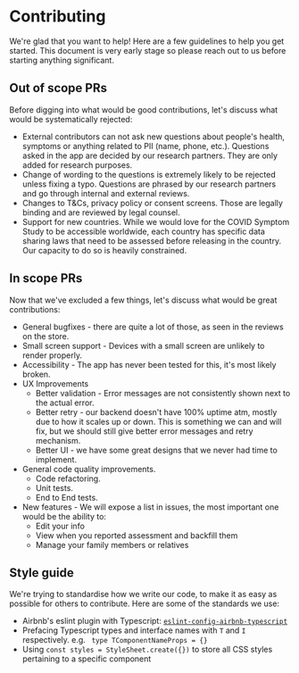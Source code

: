 # Contributing

We're glad that you want to help! Here are a few guidelines to help you get started. This document is very early stage so please reach out to us before starting anything significant.

## Out of scope PRs

Before digging into what would be good contributions, let's discuss what would be systematically rejected:

- External contributors can not ask new questions about people's health, symptoms or anything related to PII (name, phone, etc.). Questions asked in the app are decided by our research partners. They are only added for research purposes.
- Change of wording to the questions is extremely likely to be rejected unless fixing a typo. Questions are phrased by our research partners and go through internal and external reviews.
- Changes to T&Cs, privacy policy or consent screens. Those are legally binding and are reviewed by legal counsel.
- Support for new countries. While we would love for the COVID Symptom Study to be accessible worldwide, each country has specific data sharing laws that need to be assessed before releasing in the country. Our capacity to do so is heavily constrained.

## In scope PRs

Now that we've excluded a few things, let's discuss what would be great contributions:

- General bugfixes - there are quite a lot of those, as seen in the reviews on the store.
- Small screen support - Devices with a small screen are unlikely to render properly.
- Accessibility - The app has never been tested for this, it's most likely broken.
- UX Improvements
  - Better validation - Error messages are not consistently shown next to the actual error.
  - Better retry - our backend doesn't have 100% uptime atm, mostly due to how it scales up or down. This is something we can and will fix, but we should still give better error messages and retry mechanism.
  - Better UI - we have some great designs that we never had time to implement.
- General code quality improvements.
  - Code refactoring.
  - Unit tests.
  - End to End tests.
- New features - We will expose a list in issues, the most important one would be the ability to:
  - Edit your info
  - View when you reported assessment and backfill them
  - Manage your family members or relatives

## Style guide

We're trying to standardise how we write our code, to make it as easy as possible for others to contribute. Here are some of the standards we use:

- Airbnb's eslint plugin with Typescript: [`eslint-config-airbnb-typescript`](https://github.com/iamturns/eslint-config-airbnb-typescript)
- Prefacing Typescript types and interface names with `T` and `I` respectively. e.g. ` type TComponentNameProps = {}`
- Using `const styles = StyleSheet.create({})` to store all CSS styles pertaining to a specific component
